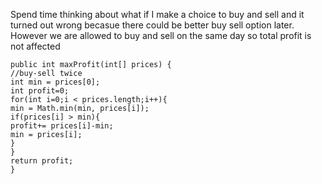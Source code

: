 Spend time thinking about what if I make a choice to buy and sell and it turned out wrong becasue there could be better buy sell option later.
However we are allowed to buy and sell on the same day so total profit is not affected
```
public int maxProfit(int[] prices) {
//buy-sell twice
int min = prices[0];
int profit=0;
for(int i=0;i < prices.length;i++){
min = Math.min(min, prices[i]);
if(prices[i] > min){
profit+= prices[i]-min;
min = prices[i];
}
}
return profit;
}
```